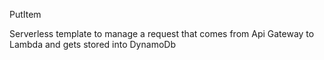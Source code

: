 PutItem

Serverless template to manage a request that comes from Api Gateway to Lambda and gets stored into DynamoDb